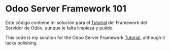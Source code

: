 # Odoo Server Framework 101
Este código contiene mi solución para el [Tutorial](https://www.odoo.com/documentation/master/developer/tutorials/server_framework_101.html) del Framework del Servidor de Odoo, aunque le falta limpieza y pulido.

This code is my solution for the Odoo Server Framework [Tutorial](https://www.odoo.com/documentation/master/developer/tutorials/server_framework_101.html), although it lacks polishing.
